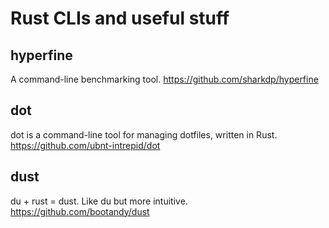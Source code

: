 # Rust CLIs and useful stuff

## hyperfine

A command-line benchmarking tool. https://github.com/sharkdp/hyperfine

## dot

dot is a command-line tool for managing dotfiles, written in Rust. https://github.com/ubnt-intrepid/dot

## dust

du + rust = dust. Like du but more intuitive. https://github.com/bootandy/dust
